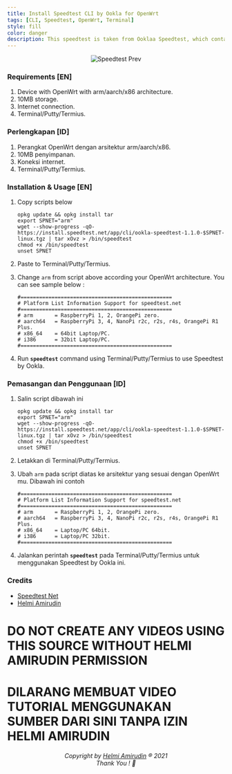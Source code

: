 ```yaml
---
title: Install Speedtest CLI by Ookla for OpenWrt
tags: [CLI, Speedtest, OpenWrt, Terminal]
style: fill
color: danger
description: This speedtest is taken from Ooklaa Speedtest, which contain link after test.
---
```


<p align="center">
  <img src="https://user-images.githubusercontent.com/20932301/112409164-8d712c00-8d4b-11eb-9e1a-54a32c9b0b3d.png" alt="Speedtest Prev"/>
</p>

### Requirements [EN]
1.	Device with OpenWrt with arm/aarch/x86 architecture.
2.	10MB storage.
3.	Internet connection.
4.	Terminal/Putty/Termius.

### Perlengkapan [ID]
1.	Perangkat OpenWrt dengan arsitektur arm/aarch/x86.
2.	10MB penyimpanan.
3.	Koneksi internet.
4.	Terminal/Putty/Termius.

### Installation & Usage [EN]
1.	Copy scripts below

	```
	opkg update && opkg install tar
	export SPNET="arm"
	wget --show-progress -qO- https://install.speedtest.net/app/cli/ookla-speedtest-1.1.0-$SPNET-linux.tgz | tar xOvz > /bin/speedtest
	chmod +x /bin/speedtest
	unset SPNET
	```

2.	Paste to Terminal/Putty/Termius.
3.	Change `arm` from script above according your OpenWrt architecture. You can see sample below :

	```
	#=================================================
	# Platform List Information Support for speedtest.net
	#=================================================
	# arm		= RaspberryPi 1, 2, OrangePi zero.
	# aarch64	= RaspberryPi 3, 4, NanoPi r2c, r2s, r4s, OrangePi R1 Plus.
	# x86_64	= 64bit Laptop/PC.
	# i386		= 32bit Laptop/PC.
	#=================================================
	```
	
4. Run **```speedtest```** command using Terminal/Putty/Termius to use Speedtest by Ookla.

### Pemasangan dan Penggunaan [ID]
1.	Salin script dibawah ini

	```
	opkg update && opkg install tar
	export SPNET="arm"
	wget --show-progress -qO- https://install.speedtest.net/app/cli/ookla-speedtest-1.1.0-$SPNET-linux.tgz | tar xOvz > /bin/speedtest
	chmod +x /bin/speedtest
	unset SPNET
	```

2.	Letakkan di Terminal/Putty/Termius.
3.	Ubah `arm` pada script diatas ke arsitektur yang sesuai dengan OpenWrt mu. Dibawah ini contoh

	```
	#=================================================
	# Platform List Information Support for speedtest.net
	#=================================================
	# arm		= RaspberryPi 1, 2, OrangePi zero.
	# aarch64	= RaspberryPi 3, 4, NanoPi r2c, r2s, r4s, OrangePi R1 Plus.
	# x86_64	= Laptop/PC 64bit.
	# i386		= Laptop/PC 32bit.
	#=================================================
	```
	
4. Jalankan perintah **```speedtest```** pada Terminal/Putty/Termius untuk menggunakan Speedtest by Ookla ini.

### Credits
- [Speedtest Net](https://speedtest.net)
- [Helmi Amirudin](http://www.helmiau.com)

# DO NOT CREATE ANY VIDEOS USING THIS SOURCE WITHOUT HELMI AMIRUDIN PERMISSION

# DILARANG MEMBUAT VIDEO TUTORIAL MENGGUNAKAN SUMBER DARI SINI TANPA IZIN HELMI AMIRUDIN

<h6 align="center">Copyright by <a href="http://www.helmiau.com">Helmi Amirudin</a> ® 2021 <br> Thank You ! 🤝</h6>

